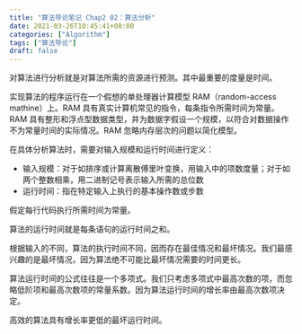 ```yaml
---
title: "算法导论笔记 Chap2 02：算法分析"
date: 2021-03-26T10:45:41+08:00
categories: ["Algorithm"]
tags: ["算法导论"]
draft: false
---
```


对算法进行分析就是对算法所需的资源进行预测。其中最重要的度量是时间。

<!--more-->

实现算法的程序运行在一个假想的单处理器计算模型 RAM（random-access mathine）上。RAM 具有真实计算机常见的指令，每条指令所需时间为常量。RAM 具有整形和浮点型数据类型，并为数据字假设一个规模，以符合对数据操作不为常量时间的实际情况。RAM 忽略内存层次的问题以简化模型。

在具体分析算法时，需要对输入规模和运行时间进行定义：

- 输入规模：对于如排序或计算离散傅里叶变换，用输入中的项数度量；对于如两个整数相乘，用二进制记号表示输入所需的总位数
- 运行时间：指在特定输入上执行的基本操作数或步数

假定每行代码执行所需时间为常量。

算法的运行时间就是每条语句的运行时间之和。

根据输入的不同，算法的执行时间不同，因而存在最佳情况和最坏情况。我们最感兴趣的是最坏情况，因为算法绝不可能比最坏情况需要的时间更长。

算法运行时间的公式往往是一个多项式。我们只考虑多项式中最高次数的项，而忽略低阶项和最高次数项的常量系数。因为算法运行时间的增长率由最高次数项决定。

高效的算法具有增长率更低的最坏运行时间。
